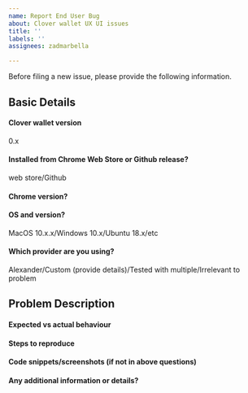 ```yaml
---
name: Report End User Bug
about: Clover wallet UX UI issues
title: ''
labels: ''
assignees: zadmarbella

---
```


Before filing a new issue, please provide the following information.

## Basic Details
#### Clover wallet version
0.x

#### Installed from Chrome Web Store or Github release?
web store/Github

#### Chrome version?

#### OS and version?
MacOS 10.x.x/Windows 10.x/Ubuntu 18.x/etc

#### Which provider are you using?
Alexander/Custom (provide details)/Tested with multiple/Irrelevant to problem

## Problem Description
#### Expected vs actual behaviour

#### Steps to reproduce

#### Code snippets/screenshots (if not in above questions)

#### Any additional information or details?
